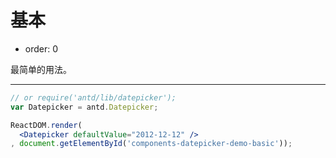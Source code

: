# 基本

- order: 0

最简单的用法。

---

````jsx
// or require('antd/lib/datepicker');
var Datepicker = antd.Datepicker;

ReactDOM.render(
  <Datepicker defaultValue="2012-12-12" />
, document.getElementById('components-datepicker-demo-basic'));
````
